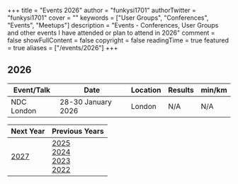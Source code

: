 +++
title = "Events 2026"
author = "funkysi1701"
authorTwitter = "funkysi1701"
cover = ""
keywords = ["User Groups", "Conferences", "Events", "Meetups"]
description = "Events - Conferences, User Groups and other events I have attended or plan to attend in 2026"
comment = false
showFullContent = false
copyright = false
readingTime = true
featured = true
aliases = ["/events/2026"]
+++

## 2026

| Event/Talk | Date                | Location                | Results    | min/km  |
|------------|---------------------|-------------------------|------------|---------|
| NDC London | 28-30 January 2026  | London                  | N/A        | N/A     |

| Next Year         | Previous Years                       |
|-------------------|--------------------------------------|
| [2027](/events/2027) | [2025](/events/2025)<br>[2024](/events/2024)<br>[2023](/events/2023)<br>[2022](/events/2022) |
